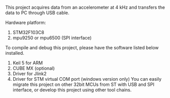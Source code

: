 This project acquires data from an accelerometer at 4 kHz and transfers the data to PC through USB cable. 
  
Hardware platform: 
1. STM32F103C8
2. mpu9250 or mpu6500 (SPI interface)
  
To compile and debug this project, please have the software listed below installed. 
1. Keil 5 for ARM
2. CUBE MX (optional)
3. Driver for Jlink2
4. Driver for STM virtual COM port (windows version only)
You can easily migrate this project on other 32bit MCUs from ST with USB and SPI interface, or develop this project using other tool chains.